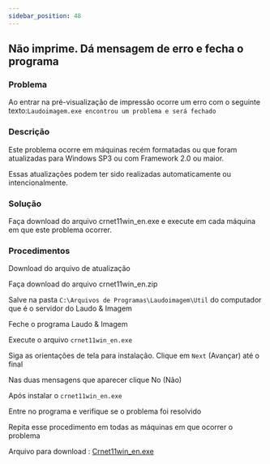 ```yaml
---
sidebar_position: 48
---
```


## Não imprime. Dá mensagem de erro e fecha o programa

### Problema

Ao entrar na pré-visualização de impressão ocorre um erro com o
seguinte texto:`Laudoimagem.exe encontrou um problema e será
fechado`

### Descrição

Este problema ocorre em máquinas recém formatadas ou que foram
atualizadas para Windows SP3 ou com Framework 2.0 ou maior.

Essas atualizações podem ter sido realizadas automaticamente ou
intencionalmente.

### Solução

Faça download do arquivo crnet11win_en.exe e execute em cada máquina
em que este problema ocorrer.

### Procedimentos

Download do arquivo de atualização

Faça download do arquivo crnet11win_en.zip

Salve na pasta `C:\Arquivos de Programas\Laudoimagem\Util` do
computador que é o servidor do Laudo & Imagem

Feche o programa Laudo & Imagem

Execute o arquivo `crnet11win_en.exe`

Siga as orientações de tela para instalação. Clique em `Next`
(Avançar) até o final

Nas duas mensagens que aparecer clique No (Não)

Após instalar o `crnet11win_en.exe`

Entre no programa e verifique se o problema foi resolvido

Repita esse procedimento em todas as máquinas em que ocorrer o
problema

Arquivo para download :
[Crnet11win_en.exe](http://suporte.laudoimagem.com.br/download/Crnet11win_en.exe)